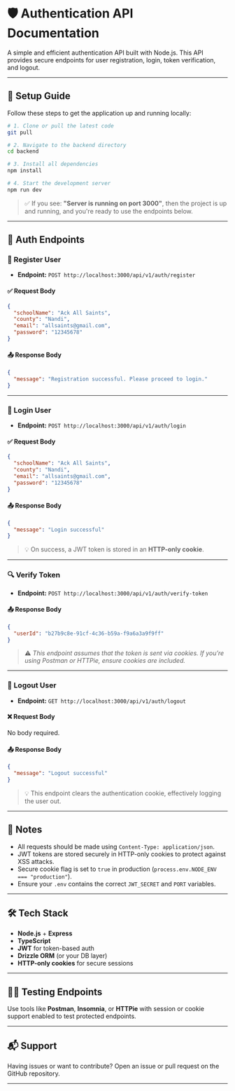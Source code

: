 # 🛡️ Authentication API Documentation

A simple and efficient authentication API built with Node.js. This API provides secure endpoints for user registration, login, token verification, and logout.

---

## 🚀 Setup Guide

Follow these steps to get the application up and running locally:

```bash
# 1. Clone or pull the latest code
git pull

# 2. Navigate to the backend directory
cd backend

# 3. Install all dependencies
npm install

# 4. Start the development server
npm run dev
```

> ✅ If you see:
> **"Server is running on port 3000"**,
> then the project is up and running, and you're ready to use the endpoints below.

---

## 🔐 Auth Endpoints

### 📩 Register User

- **Endpoint:** `POST http://localhost:3000/api/v1/auth/register`

#### ✅ Request Body

```json
{
  "schoolName": "Ack All Saints",
  "county": "Nandi",
  "email": "allsaints@gmail.com",
  "password": "12345678"
}
```

#### 📤 Response Body

```json
{
  "message": "Registration successful. Please proceed to login."
}
```

---

### 🔑 Login User

- **Endpoint:** `POST http://localhost:3000/api/v1/auth/login`

#### ✅ Request Body

```json
{
  "schoolName": "Ack All Saints",
  "county": "Nandi",
  "email": "allsaints@gmail.com",
  "password": "12345678"
}
```

#### 📤 Response Body

```json
{
  "message": "Login successful"
}
```

> 💡 On success, a JWT token is stored in an **HTTP-only cookie**.

---

### 🔍 Verify Token

- **Endpoint:** `POST http://localhost:3000/api/v1/auth/verify-token`

#### 📤 Response Body

```json
{
  "userId": "b27b9c8e-91cf-4c36-b59a-f9a6a3a9f9ff"
}
```

> ⚠️ _This endpoint assumes that the token is sent via cookies. If you’re using Postman or HTTPie, ensure cookies are included._

---

### 🚪 Logout User

- **Endpoint:** `GET http://localhost:3000/api/v1/auth/logout`

#### ❌ Request Body

No body required.

#### 📤 Response Body

```json
{
  "message": "Logout successful"
}
```

> 💡 This endpoint clears the authentication cookie, effectively logging the user out.

---

## 📌 Notes

- All requests should be made using `Content-Type: application/json`.
- JWT tokens are stored securely in HTTP-only cookies to protect against XSS attacks.
- Secure cookie flag is set to `true` in production (`process.env.NODE_ENV === "production"`).
- Ensure your `.env` contains the correct `JWT_SECRET` and `PORT` variables.

---

## 🛠️ Tech Stack

- **Node.js** + **Express**
- **TypeScript**
- **JWT** for token-based auth
- **Drizzle ORM** (or your DB layer)
- **HTTP-only cookies** for secure sessions

---

## 🧚️‍♂️ Testing Endpoints

Use tools like **Postman**, **Insomnia**, or **HTTPie** with session or cookie support enabled to test protected endpoints.

---

## 📬 Support

Having issues or want to contribute?
Open an issue or pull request on the GitHub repository.

---
